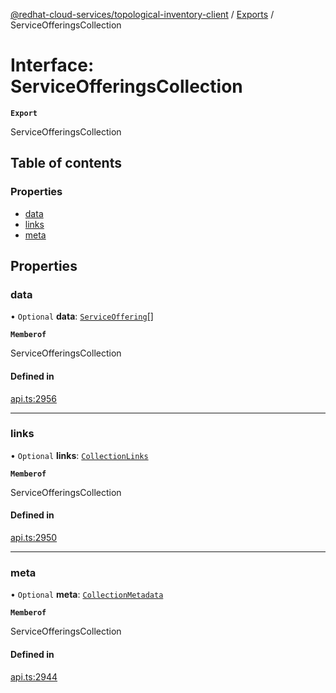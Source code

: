 [@redhat-cloud-services/topological-inventory-client](../README.md) / [Exports](../modules.md) / ServiceOfferingsCollection

# Interface: ServiceOfferingsCollection

**`Export`**

ServiceOfferingsCollection

## Table of contents

### Properties

- [data](ServiceOfferingsCollection.md#data)
- [links](ServiceOfferingsCollection.md#links)
- [meta](ServiceOfferingsCollection.md#meta)

## Properties

### data

• `Optional` **data**: [`ServiceOffering`](ServiceOffering.md)[]

**`Memberof`**

ServiceOfferingsCollection

#### Defined in

[api.ts:2956](https://github.com/RedHatInsights/javascript-clients/blob/main/packages/topological-inventory/api.ts#L2956)

___

### links

• `Optional` **links**: [`CollectionLinks`](CollectionLinks.md)

**`Memberof`**

ServiceOfferingsCollection

#### Defined in

[api.ts:2950](https://github.com/RedHatInsights/javascript-clients/blob/main/packages/topological-inventory/api.ts#L2950)

___

### meta

• `Optional` **meta**: [`CollectionMetadata`](CollectionMetadata.md)

**`Memberof`**

ServiceOfferingsCollection

#### Defined in

[api.ts:2944](https://github.com/RedHatInsights/javascript-clients/blob/main/packages/topological-inventory/api.ts#L2944)
